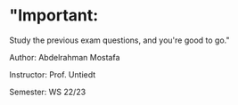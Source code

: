 # "Important:
Study the previous exam questions, and you're good to go."

Author: Abdelrahman Mostafa

Instructor: Prof. Untiedt

Semester: WS 22/23
